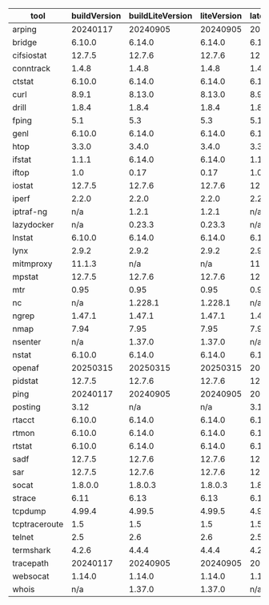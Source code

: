 | tool | buildVersion | buildLiteVersion | liteVersion | latestVersion |
|------|--------------|------------------|-------------|---------------|
| arping | 20240117 | 20240905 | 20240905 | 20240117 |
| bridge | 6.10.0 | 6.14.0 | 6.14.0 | 6.10.0 |
| cifsiostat | 12.7.5 | 12.7.6 | 12.7.6 | 12.7.5 |
| conntrack | 1.4.8 | 1.4.8 | 1.4.8 | 1.4.8 |
| ctstat | 6.10.0 | 6.14.0 | 6.14.0 | 6.10.0 |
| curl | 8.9.1 | 8.13.0 | 8.13.0 | 8.9.1 |
| drill | 1.8.4 | 1.8.4 | 1.8.4 | 1.8.4 |
| fping | 5.1 | 5.3 | 5.3 | 5.1 |
| genl | 6.10.0 | 6.14.0 | 6.14.0 | 6.10.0 |
| htop | 3.3.0 | 3.4.0 | 3.4.0 | 3.3.0 |
| ifstat | 1.1.1 | 6.14.0 | 6.14.0 | 1.1.1 |
| iftop | 1.0 | 0.17 | 0.17 | 1.0 |
| iostat | 12.7.5 | 12.7.6 | 12.7.6 | 12.7.5 |
| iperf | 2.2.0 | 2.2.0 | 2.2.0 | 2.2.0 |
| iptraf-ng | n/a | 1.2.1 | 1.2.1 | n/a |
| lazydocker | n/a | 0.23.3 | 0.23.3 | n/a |
| lnstat | 6.10.0 | 6.14.0 | 6.14.0 | 6.10.0 |
| lynx | 2.9.2 | 2.9.2 | 2.9.2 | 2.9.2 |
| mitmproxy | 11.1.3 | n/a | n/a | 11.1.3 |
| mpstat | 12.7.5 | 12.7.6 | 12.7.6 | 12.7.5 |
| mtr | 0.95 | 0.95 | 0.95 | 0.95 |
| nc | n/a | 1.228.1 | 1.228.1 | n/a |
| ngrep | 1.47.1 | 1.47.1 | 1.47.1 | 1.47.1 |
| nmap | 7.94 | 7.95 | 7.95 | 7.94 |
| nsenter | n/a | 1.37.0 | 1.37.0 | n/a |
| nstat | 6.10.0 | 6.14.0 | 6.14.0 | 6.10.0 |
| openaf | 20250315 | 20250315 | 20250315 | 20250315 |
| pidstat | 12.7.5 | 12.7.6 | 12.7.6 | 12.7.5 |
| ping | 20240117 | 20240905 | 20240905 | 20240117 |
| posting | 3.12 | n/a | n/a | 3.12 |
| rtacct | 6.10.0 | 6.14.0 | 6.14.0 | 6.10.0 |
| rtmon | 6.10.0 | 6.14.0 | 6.14.0 | 6.10.0 |
| rtstat | 6.10.0 | 6.14.0 | 6.14.0 | 6.10.0 |
| sadf | 12.7.5 | 12.7.6 | 12.7.6 | 12.7.5 |
| sar | 12.7.5 | 12.7.6 | 12.7.6 | 12.7.5 |
| socat | 1.8.0.0 | 1.8.0.3 | 1.8.0.3 | 1.8.0.0 |
| strace | 6.11 | 6.13 | 6.13 | 6.11 |
| tcpdump | 4.99.4 | 4.99.5 | 4.99.5 | 4.99.4 |
| tcptraceroute | 1.5 | 1.5 | 1.5 | 1.5 |
| telnet | 2.5 | 2.6 | 2.6 | 2.5 |
| termshark | 4.2.6 | 4.4.4 | 4.4.4 | 4.2.6 |
| tracepath | 20240117 | 20240905 | 20240905 | 20240117 |
| websocat | 1.14.0 | 1.14.0 | 1.14.0 | 1.14.0 |
| whois | n/a | 1.37.0 | 1.37.0 | n/a |

